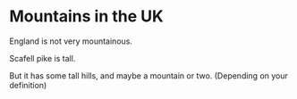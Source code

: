 Mountains in the UK
===================

England is not very mountainous.

Scafell pike is tall.

But it has some tall hills,
and maybe a mountain or two.
(Depending on your definition)
